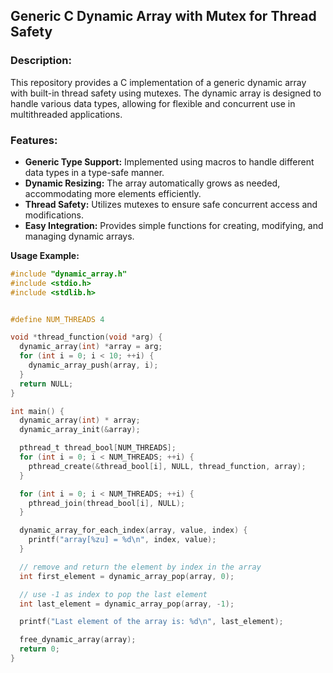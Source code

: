 ## Generic C Dynamic Array with Mutex for Thread Safety

### Description:

This repository provides a C implementation of a generic dynamic array with built-in thread safety using mutexes. The dynamic array is designed to handle various data types, allowing for flexible and concurrent use in multithreaded applications.

### Features:

- **Generic Type Support:** Implemented using macros to handle different data types in a type-safe manner.
- **Dynamic Resizing:** The array automatically grows as needed, accommodating more elements efficiently.
- **Thread Safety:** Utilizes mutexes to ensure safe concurrent access and modifications.
- **Easy Integration:** Provides simple functions for creating, modifying, and managing dynamic arrays.

**Usage Example:**

```c 
#include "dynamic_array.h"
#include <stdio.h>
#include <stdlib.h>


#define NUM_THREADS 4

void *thread_function(void *arg) {
  dynamic_array(int) *array = arg;
  for (int i = 0; i < 10; ++i) {
    dynamic_array_push(array, i);
  }
  return NULL;
}

int main() {
  dynamic_array(int) * array;
  dynamic_array_init(&array);

  pthread_t thread_bool[NUM_THREADS];
  for (int i = 0; i < NUM_THREADS; ++i) {
    pthread_create(&thread_bool[i], NULL, thread_function, array);
  }

  for (int i = 0; i < NUM_THREADS; ++i) {
    pthread_join(thread_bool[i], NULL);
  }

  dynamic_array_for_each_index(array, value, index) {
    printf("array[%zu] = %d\n", index, value);
  }

  // remove and return the element by index in the array
  int first_element = dynamic_array_pop(array, 0);

  // use -1 as index to pop the last element
  int last_element = dynamic_array_pop(array, -1);

  printf("Last element of the array is: %d\n", last_element);

  free_dynamic_array(array);
  return 0;
}
```

